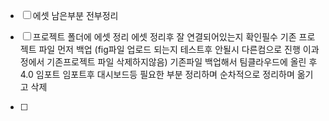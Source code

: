 - [ ] 에셋 남은부분 전부정리
- [ ] 프로젝트 폴더에 에셋 정리 
      에셋 정리후 잘 연결되어있는지 확인필수
      기존 프로젝트 파일 먼저 백업 (fig파일 업로드 되는지 테스트후 안될시 다른컴으로 진행 이과정에서 기존프로젝트 파일 삭제하지않음)
      기존파일 백업해서 팀클라우드에 올린 후 4.0 임포트
      임포트후 대시보드등 필요한 부분 정리하며 순차적으로 정리하며 옮기고 삭제
      
- [ ] 